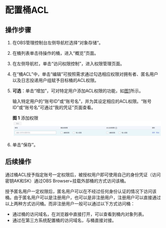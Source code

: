 # 配置桶ACL<a name="obs_03_0326"></a>

## 操作步骤<a name="section363844143816"></a>

1.  在OBS管理控制台左侧导航栏选择“对象存储“。
2.  在桶列表单击待操作的桶，进入“概览”页面。
3.  在左侧导航栏，单击“访问权限控制”，进入权限管理页面。
4.  在“桶ACL”中，单击“编辑”可按照需求通过勾选相应权限对拥有者、匿名用户以及日志投递用户组赋予目标桶的ACL权限。
5.  **可选**：单击“增加”，可对特定用户添加ACL权限的功能，如[图1](#fig28074666202331)所示。

    输入特定用户的“账号ID”或“账号名”，并为其设定相应的ACL权限。“账号ID”或“账号名”可通过“我的凭证”页面查看。

    **图 1**  添加权限<a name="fig28074666202331"></a>  
    ![](figures/添加权限.png "添加权限")

6.  单击“保存”。

## 后续操作<a name="section8448193204717"></a>

通过桶ACL授予指定账号一定权限后，被授权用户即可使用自己的身份凭证（访问密钥AK和SK）通过OBS Browser+挂载外部桶的方式访问该桶。

授予匿名用户一定权限后，匿名用户可以在不经过任何身份认证的情况下访问该桶。由于匿名用户可以是注册用户，也可以是非注册用户，注册用户可以直接通过以上两种方式访问桶。而非注册用户一般可以通过以下方式访问桶：

-   通过桶的访问域名，在浏览器中直接打开，可以查看到桶内对象列表。
-   通过在第三方系统配置桶的访问域名，与桶直接对接。

